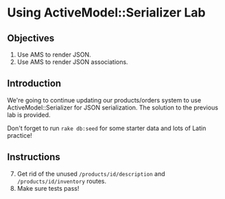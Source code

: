 # Using ActiveModel::Serializer Lab

## Objectives

  1. Use AMS to render JSON.
  2. Use AMS to render JSON associations.

## Introduction

We're going to continue updating our products/orders system to use
ActiveModel::Serializer for JSON serialization. The solution to the
previous lab is provided.

Don't forget to run `rake db:seed` for some starter data and lots of
Latin practice!

## Instructions

<!-- 1. Create an ActiveModel::Serializer for `Product` and update the
   `products_controller` to use the new serializer in place of the
existing `to_json` code.
2. Update the product show page to handle the new JSON. -->
<!-- 3. On the products `index` page, update the `More Info` button so that it
   uses the `/products/id.json` route to get both description and
inventory. -->
  <!-- * **Note:** The serializer will return a different value for
    `inventory` than the previous API, so you'll have to handle that. -->
<!-- 4. Update the `ProductSerializer` to include the orders for the product. -->
<!-- 5. Update the `More Info` button on the products `index` page to show a
   list of orders with `id` and `created_at` in addition to the
description and inventory. -->
<!-- 6. Update the `OrderSerializer` to include the product names of all
   products on that order. -->
7. Get rid of the unused `/products/id/description` and
   `/products/id/inventory` routes.
8. Make sure tests pass!
